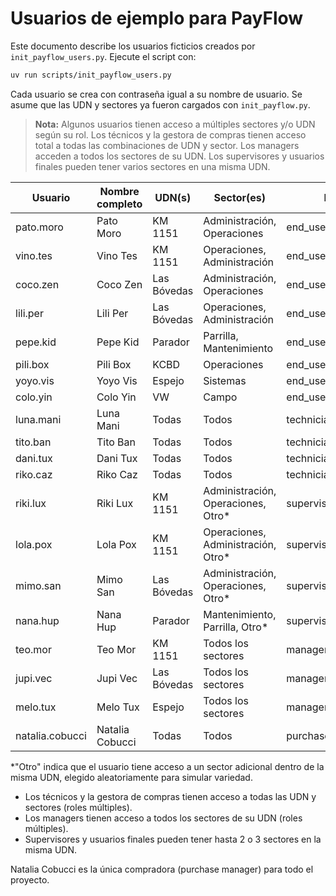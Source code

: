 # Usuarios de ejemplo para PayFlow

Este documento describe los usuarios ficticios creados por `init_payflow_users.py`.
Ejecute el script con:

```bash
uv run scripts/init_payflow_users.py
```

Cada usuario se crea con contraseña igual a su nombre de usuario. Se asume que las UDN y sectores ya fueron cargados con `init_payflow.py`.

> **Nota:** Algunos usuarios tienen acceso a múltiples sectores y/o UDN según su rol. Los técnicos y la gestora de compras tienen acceso total a todas las combinaciones de UDN y sector. Los managers acceden a todos los sectores de su UDN. Los supervisores y usuarios finales pueden tener varios sectores en una misma UDN.

| Usuario            | Nombre completo      | UDN(s)         | Sector(es)                        | Rol              |
|--------------------|---------------------|---------------|------------------------------------|------------------|
| pato.moro          | Pato Moro           | KM 1151       | Administración, Operaciones        | end_user         |
| vino.tes           | Vino Tes            | KM 1151       | Operaciones, Administración        | end_user         |
| coco.zen           | Coco Zen            | Las Bóvedas   | Administración, Operaciones        | end_user         |
| lili.per           | Lili Per            | Las Bóvedas   | Operaciones, Administración        | end_user         |
| pepe.kid           | Pepe Kid            | Parador       | Parrilla, Mantenimiento           | end_user         |
| pili.box           | Pili Box            | KCBD          | Operaciones                        | end_user         |
| yoyo.vis           | Yoyo Vis            | Espejo        | Sistemas                           | end_user         |
| colo.yin           | Colo Yin            | VW            | Campo                              | end_user         |
| luna.mani          | Luna Mani           | Todas         | Todos                              | technician       |
| tito.ban           | Tito Ban            | Todas         | Todos                              | technician       |
| dani.tux           | Dani Tux            | Todas         | Todos                              | technician       |
| riko.caz           | Riko Caz            | Todas         | Todos                              | technician       |
| riki.lux           | Riki Lux            | KM 1151       | Administración, Operaciones, Otro* | supervisor       |
| lola.pox           | Lola Pox            | KM 1151       | Operaciones, Administración, Otro* | supervisor       |
| mimo.san           | Mimo San            | Las Bóvedas   | Administración, Operaciones, Otro* | supervisor       |
| nana.hup           | Nana Hup            | Parador       | Mantenimiento, Parrilla, Otro*     | supervisor       |
| teo.mor            | Teo Mor             | KM 1151       | Todos los sectores                 | manager          |
| jupi.vec           | Jupi Vec            | Las Bóvedas   | Todos los sectores                 | manager          |
| melo.tux           | Melo Tux            | Espejo        | Todos los sectores                 | manager          |
| natalia.cobucci    | Natalia Cobucci     | Todas         | Todos                              | purchase_manager |

*"Otro" indica que el usuario tiene acceso a un sector adicional dentro de la misma UDN, elegido aleatoriamente para simular variedad.

- Los técnicos y la gestora de compras tienen acceso a todas las UDN y sectores (roles múltiples).
- Los managers tienen acceso a todos los sectores de su UDN (roles múltiples).
- Supervisores y usuarios finales pueden tener hasta 2 o 3 sectores en la misma UDN.

Natalia Cobucci es la única compradora (purchase manager) para todo el proyecto.

